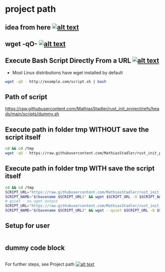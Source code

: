 # project path
<!-- keep the format => ktf -->
## idea from here [![alt text][1]](xxx)
<!-- keep the format -->
## **wget -qO-** [![alt text][1]](https://superuser.com/questions/321240/how-do-you-redirect-wget-response-to-standard-out)
<!-- keep the format -->
## Execute Bash Script Directly From a URL [![alt text][1]](https://www.baeldung.com/linux/execute-bash-script-from-url)
<!-- ktf -->
- Most Linux distributions have wget installed by default
<!-- ktf -->
```bash <!-- markdownlint-disable-line code-block-style -->
wget -qO - http://example.com/script.sh | bash
```
<!-- ktf -->
## Path of script
<!-- ktf -->
<!-- markdownlint-disable MD034 -->
https://raw.githubusercontent.com/MathiasStadler/rust_init_project/refs/heads/main/scripts/dummy.sh
<!-- markdownlint-enable MD034 -->
<!-- ktf -->
## Execute path in folder tmp **WITHOUT** save the script itself
<!-- ktf-->
```bash <!-- markdownlint-disable-line code-block-style -->
cd && cd /tmp
wget -qO - https://raw.githubusercontent.com/MathiasStadler/rust_init_project/refs/heads/main/scripts/dummy.sh | sh
```
<!-- ktf -->
## Execute path in folder tmp **WITH** save the script itself
<!-- ktf-->
```bash <!-- markdownlint-disable-line code-block-style -->
cd && cd /tmp
SCRIPT_URL="https://raw.githubusercontent.com/MathiasStadler/rust_init_project/refs/heads/main/scripts/dummy.sh"
SCRIPT_NAME="$(basename $SCRIPT_URL)" && wget $SCRIPT_URL -O $SCRIPT_NAME && sh +x $SCRIPT_NAME
# quiet - no wget output
SCRIPT_URL="https://raw.githubusercontent.com/MathiasStadler/rust_init_project/refs/heads/main/scripts/dummy.sh"
SCRIPT_NAME="$(basename $SCRIPT_URL)" && wget --quiet $SCRIPT_URL -O $SCRIPT_NAME && sh +x $SCRIPT_NAME
```

## Setup for user
<!-- keep the format -->
```bash <!-- markdownlint-disable-line code-block-style -->
```
<!-- keep the format -->
<!-- keep the format -->
## dummy code block
<!-- keep the format -->
```bash <!-- markdownlint-disable-line code-block-style -->
```
<!-- keep the format -->
For further steps, see Project path [![alt text][1]](project_path.md)
<!-- make folder and download the link sign vai curl -->
<!-- mkdir -p img && curl --create-dirs --output-dir img -O  "https://raw.githubusercontent.com/MathiasStadler/link_symbol_svg/refs/heads/main/link_symbol.svg"-->
<!-- Link sign - Don't Found a better way :-( - You know a better method? - **send me a email** -->
[1]: ./img/link_symbol.svg
<!-- keep the format -->